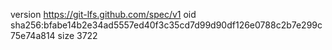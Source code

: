 version https://git-lfs.github.com/spec/v1
oid sha256:bfabe14b2e34ad5557ed40f3c35cd7d99d90df126e0788c2b7e299c75e74a814
size 3722
